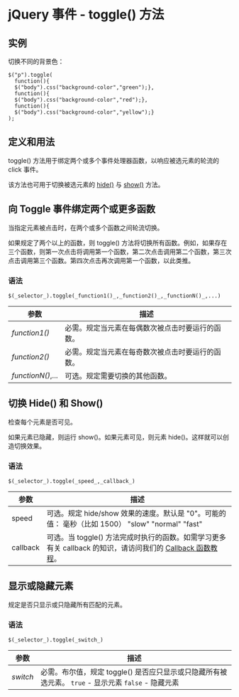 # jQuery 事件 - toggle() 方法



## 实例

切换不同的背景色：

```
$("p").toggle(
  function(){
  $("body").css("background-color","green");},
  function(){
  $("body").css("background-color","red");},
  function(){
  $("body").css("background-color","yellow");}
);

```

## 定义和用法

toggle() 方法用于绑定两个或多个事件处理器函数，以响应被选元素的轮流的 click 事件。

该方法也可用于切换被选元素的 [hide()](/jquery/effect_hide.asp "jQuery 效果 - hide() 方法") 与 [show()](/jquery/effect_show.asp "jQuery 效果 - show() 方法") 方法。

## 向 Toggle 事件绑定两个或更多函数

当指定元素被点击时，在两个或多个函数之间轮流切换。

如果规定了两个以上的函数，则 toggle() 方法将切换所有函数。例如，如果存在三个函数，则第一次点击将调用第一个函数，第二次点击调用第二个函数，第三次点击调用第三个函数。第四次点击再次调用第一个函数，以此类推。

### 语法

```
$(_selector_).toggle(_function1()_,_function2()_,_functionN()_,...)
```

| 参数 | 描述 |
| --- | --- |
| _function1()_ | 必需。规定当元素在每偶数次被点击时要运行的函数。 |
| _function2()_ | 必需。规定当元素在每奇数次被点击时要运行的函数。 |
| _functionN()_,... | 可选。规定需要切换的其他函数。 |

## 切换 Hide() 和 Show()

检查每个元素是否可见。

如果元素已隐藏，则运行 show()。如果元素可见，则元素 hide()。这样就可以创造切换效果。

### 语法

```
$(_selector_).toggle(_speed_,_callback_)
```

| 参数 | 描述 |
| --- | --- |
| speed | 可选。规定 hide/show 效果的速度。默认是 "0"。可能的值：   毫秒（比如 1500）   "slow"   "normal"   "fast" |
| callback | 可选。当 toggle() 方法完成时执行的函数。如需学习更多有关 callback 的知识，请访问我们的 [Callback 函数教程](/jquery/jquery_callback.asp "jQuery Callback 函数")。 |

## 显示或隐藏元素

规定是否只显示或只隐藏所有匹配的元素。

### 语法

```
$(_selector_).toggle(_switch_)
```

| 参数 | 描述 |
| --- | --- |
| _switch_ |必需。布尔值，规定 toggle() 是否应只显示或只隐藏所有被选元素。   `true` - 显示元素   `false` - 隐藏元素 |
